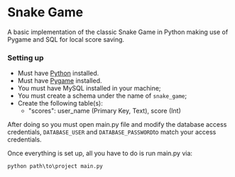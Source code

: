 # Snake Game
A basic implementation of the classic Snake Game in Python making use of Pygame and SQL for local score saving.

### Setting up
- Must have [Python](https://www.python.org) installed.
- Must have [Pygame](https://www.pygame.org/wiki/about) installed.
- You must have MySQL installed in your machine;
- You must create a schema under the name of ```snake_game```;
- Create the following table(s):
  - "scores": user_name (Primary Key, Text), score (Int)

After doing so you must open main.py file and modify the database access credentials, ```DATABASE_USER``` and ```DATABASE_PASSWORD```to match your access credentials.

Once everything is set up, all you have to do is run main.py via:
```
python path\to\project main.py
```
